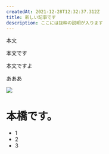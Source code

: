 ```yaml
---
createdAt: 2021-12-28T12:32:37.312Z
title: 新しい記事です
description: ここには抜粋の説明が入ります
---
```

本文

本文です

本文ですよ

あああ

![](/img/6269010122940_a_20211014_110152_0002-01.jpeg)

# 本橋です。

* 1
* 2
* 3